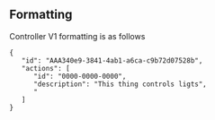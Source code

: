 ## Formatting

Controller V1 formatting is as follows
```
{
   "id": "AAA340e9-3841-4ab1-a6ca-c9b72d07528b",
   "actions": [
      "id": "0000-0000-0000",
      "description": "This thing controls ligts",
      "
   ]
}

```